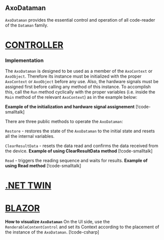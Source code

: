 ## AxoDataman

`AxoDataman` provides the essential control and operation of all code-reader of the `Dataman` family.

# [CONTROLLER](#tab/controller)

### Implementation
The `AxoDataman` is designed to be used as a member of the `AxoContext` or `AxoObject`.
Therefore its instance must be initialized with the proper `AxoContext` or `AxoObject` before any use. 
Also, the hardware signals must be assigned first before calling any method of this instance. 
To accomplish this, call the `Run` method cyclically with the proper variables (i.e. inside the `Main` method of the relevant `AxoContext`) as in the example below:

**Example of the initialization and hardware signal assignement**
[!code-smalltalk[](../app/src/Examples/AXOpen.Cognex.Vision/AxoCognexVisionExample.st?name=CognexDatamanHWIO_Assignement)]

There are three public methods to operate the `AxoDataman`:

`Restore` - restores the state of the `AxoDataman` to the initial state and resets all the internal variables.

`ClearResultData` - resets the data read and confirms the data received from the device.
**Example of using ClearResultData method**
[!code-smalltalk[](../app/src/Examples/AXOpen.Cognex.Vision/AxoCognexVisionExample.st?name=CognexDatamanClearResultData)]

`Read` - triggers the reading sequence and waits for results.
**Example of using Read method**
[!code-smalltalk[](../app/src/Examples/AXOpen.Cognex.Vision/AxoCognexVisionExample.st?name=CognexDatamanRead)]

# [.NET TWIN](#tab/twin)



# [BLAZOR](#tab/blazor)

**How to visualize `AxoDataman`**
On the UI side, use the `RenderableContentControl` and set its Context according to the placement of the instance of the `AxoDataman`.
[!code-csharp[](../app/ix-blazor/Pages/Documentation.razor?name=CognexDatamanRenderedView)]
